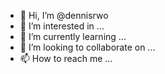 - 👋 Hi, I’m @dennisrwo
- 👀 I’m interested in ...
- 🌱 I’m currently learning ...
- 💞️ I’m looking to collaborate on ...
- 📫 How to reach me ...

<!---
dennisrwo/dennisrwo is a ✨ special ✨ repository because its `README.md` (this file) appears on your GitHub profile.
You can click the Preview link to take a look at your changes.
--->
